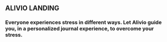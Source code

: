 ## ALIVIO LANDING

### Everyone experiences stress in different ways. Let Alivio guide you, in a personalized journal experience, to overcome your stress.